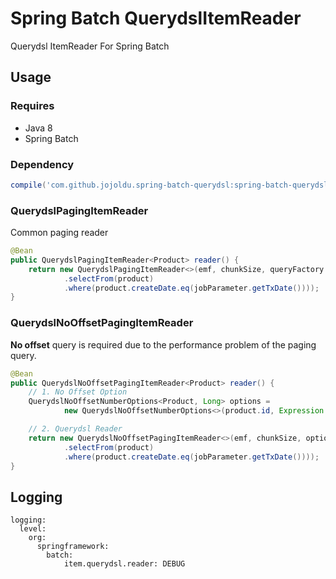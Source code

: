 # Spring Batch QuerydslItemReader

Querydsl ItemReader For Spring Batch

## Usage

### Requires

* Java 8
* Spring Batch

### Dependency

```groovy
compile('com.github.jojoldu.spring-batch-querydsl:spring-batch-querydsl-reader:2.4.0')
```

### QuerydslPagingItemReader

Common paging reader

```java
@Bean
public QuerydslPagingItemReader<Product> reader() {
    return new QuerydslPagingItemReader<>(emf, chunkSize, queryFactory -> queryFactory
            .selectFrom(product)
            .where(product.createDate.eq(jobParameter.getTxDate())));
}
```

### QuerydslNoOffsetPagingItemReader

**No offset** query is required due to the performance problem of the paging query.  

```java
@Bean
public QuerydslNoOffsetPagingItemReader<Product> reader() {
    // 1. No Offset Option
    QuerydslNoOffsetNumberOptions<Product, Long> options =
            new QuerydslNoOffsetNumberOptions<>(product.id, Expression.ASC);

    // 2. Querydsl Reader
    return new QuerydslNoOffsetPagingItemReader<>(emf, chunkSize, options, queryFactory -> queryFactory
            .selectFrom(product)
            .where(product.createDate.eq(jobParameter.getTxDate())));
}
```

## Logging

```
logging:
  level:
    org:
      springframework:
        batch: 
            item.querydsl.reader: DEBUG
```

